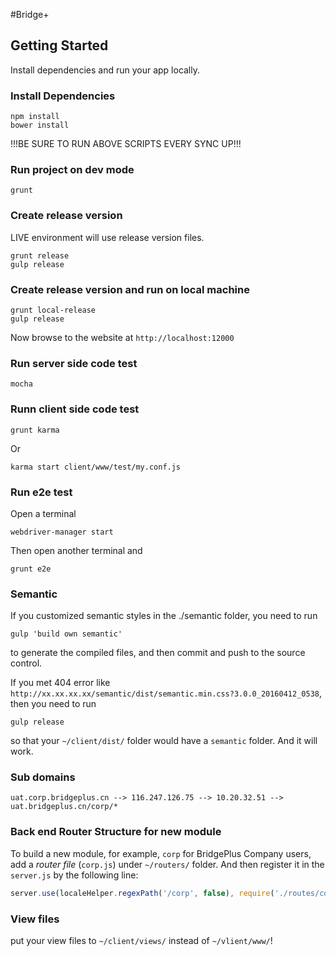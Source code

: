 #Bridge+

## Getting Started

Install dependencies and run your app locally.

### Install Dependencies

```
npm install
bower install
```

!!!BE SURE TO RUN ABOVE SCRIPTS EVERY SYNC UP!!!

### Run project on dev mode

```
grunt
```

### Create release version
LIVE environment will use release version files.
```
grunt release
gulp release
```

### Create release version and run on local machine 
```
grunt local-release
gulp release
```

Now browse to the website at `http://localhost:12000`

### Run server side code test
```
mocha
```

### Runn client side code test
```
grunt karma
```

Or

```
karma start client/www/test/my.conf.js
```

### Run e2e test
Open a terminal
```
webdriver-manager start
```

Then open another terminal and 
```
grunt e2e
```

### Semantic
If you customized semantic styles in the ./semantic folder, you need to run 
```
gulp 'build own semantic'
```
to generate the compiled files, and then commit and push to the source control.

If you met 404 error like `http://xx.xx.xx.xx/semantic/dist/semantic.min.css?3.0.0_20160412_0538`, then you need to run 
```
gulp release
```
so that your `~/client/dist/` folder would have a `semantic` folder. And it will work.


### Sub domains
```
uat.corp.bridgeplus.cn --> 116.247.126.75 --> 10.20.32.51 --> uat.bridgeplus.cn/corp/*
```

### Back end Router Structure for new module
To build a new module, for example, `corp` for BridgePlus Company users, add a *router file* (`corp.js`) under `~/routers/` folder. And then register it in the `server.js` by the following line:
```javascript
server.use(localeHelper.regexPath('/corp', false), require('./routes/corp.js'));
```

### View files
put your view files to `~/client/views/` instead of `~/vlient/www/`!